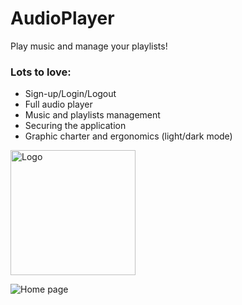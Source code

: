 # AudioPlayer
Play music and manage your playlists!

### Lots to love:
- Sign-up/Login/Logout
- Full audio player
- Music and playlists management
- Securing the application
- Graphic charter and ergonomics (light/dark mode)

<img src="https://i.imgur.com/qoVkapU.png" alt="Logo" width="200px">

![Home page]()
